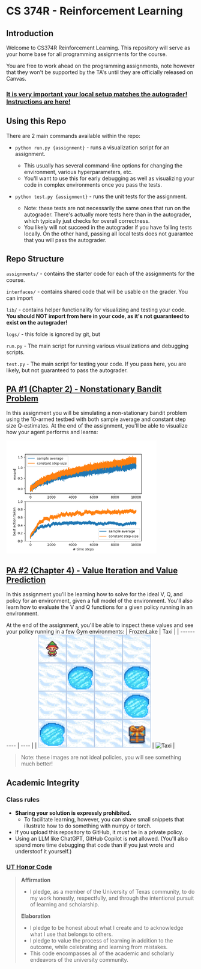 # CS 374R - Reinforcement Learning

## Introduction
Welcome to CS374R Reinforcement Learning. This repository will serve as your home base for all programming assignments for the course.

You are free to work ahead on the programming assignments, note however that they won't be supported by the TA's until they are officially released on Canvas.

### [**It is very important your local setup matches the autograder! Instructions are here!**](./docs/setup.md)

## Using this Repo
There are 2 main commands available within the repo:

* `python run.py {assignment}` - runs a visualization script for an assignment.
  * This usually has several command-line options for changing the environment, various hyperparameters, etc.
  * You'll want to use this for early debugging as well as visualizing your code in complex environments once you pass the tests. 

* `python test.py {assignment}` - runs the unit tests for the assignment.
  * Note: these tests are not necessarily the same ones that run on the autograder. There's actually more tests here than in the autograder, which typically just checks for overall correctness.
  * You likely will not succeed in the autograder if you have failing tests locally. On the other hand, passing all local tests does not guarantee that you will pass the autograder.

## Repo Structure
`assignments/` - contains the starter code for each of the assignments for the course.

`interfaces/` - contains shared code that will be usable on the grader. You can import

`lib/` - contains helper functionality for visualizing and testing your code. **You should NOT import from here in your code, as it's not guaranteed to exist on the autograder!**

`logs/` - this folde is ignored by git, but  

`run.py` - The main script for running various visualizations and debugging scripts.

`test.py` - The main script for testing your code. If you pass here, you are likely, but not guaranteed to pass the autograder.


## [PA #1 (Chapter 2) - Nonstationary Bandit Problem](./docs/PA1.md)
In this assignment you will be simulating a non-stationary bandit problem using the 10-armed testbed with both sample average and constant step size Q-estimates. At the end of the assignment, you'll be able to visualize how your agent performs and learns:

<img src="./docs/bandits.png" alt="Bandits" height="300">

## [PA #2 (Chapter 4) - Value Iteration and Value Prediction](./docs/PA2.md)
In this assignment you'll be learning how to solve for the ideal V, Q, and policy for an environment, given a full model of the environment. You'll also learn how to evaluate the V and Q functions for a given policy running in an environment.

At the end of the assignment, you'll be able to inspect these values and see your policy running in a few Gym environments:
| FrozenLake | Taxi |
| ---------- | ---- |
| <img src="./docs/frozen_lake.gif" alt="Frozen Lake" height="300"> | <img src="./docs/taxi.gif" alt="Taxi" height="300"> |
> Note: these images are not ideal policies, you will see something much better!


## Academic Integrity
### Class rules
* **Sharing your solution is expressly prohibited.**
  * To facilitate learning, however, you can share small snippets that illustrate how to do something with numpy or torch.
* If you upload this repository to GitHub, it *must* be in a private policy.
* Using an LLM like ChatGPT, GitHub Copilot is **not** allowed. (You'll also spend more time debugging that code than if you just wrote and understoof it yourself.)

### [UT Honor Code](https://provost.utexas.edu/initiatives/new-honor-code-updated-2023/)
> **Affirmation**
> * I pledge, as a member of the University of Texas community, to do my work honestly, respectfully, and through the intentional pursuit of learning and scholarship.
>
> **Elaboration**
> * I pledge to be honest about what I create and to acknowledge what I use that belongs to others.
> * I pledge to value the process of learning in addition to the outcome, while celebrating and learning from mistakes.
> * This code encompasses all of the academic and scholarly endeavors of the university community.
